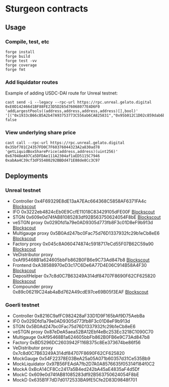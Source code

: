 # Sturgeon contracts

## Usage

### Compile, test, etc

```shell
forge install
forge build
forge test -vv
forge coverage
forge fmt
```

### Add liquidator routes

Example of adding USDC-DAI route for Unreal testnet:

```shell
cast send -i --legacy --rpc-url https://rpc.unreal.gelato.digital 0xE0D142466d1BF88FE23D5D265d76068077E4D6F0 'addLargestPools((address,address,address,address)[],bool)' '[("0x1933cB66cB5A2b47A93753773C556ab6CA825831","0x95b012C1D02c859dab6b302F4b72941Ba4E3C3C3","0xabAa4C39cf3dF55480292BBDd471E88de8Cc3C97","0x665D4921fe931C0eA1390Ca4e0C422ba34d26169")]' false
```

### View underlying share price

```shell
cast call --rpc-url https://rpc.unreal.gelato.digital 0x35bf701C24357FD0C7F60376044323A2a830ad78 'getLiquidBoxSharePrice(address,address)(uint256)' 0x67048eA97Ca5DFDAe111A2304af1aED5115C7946 0xabAa4C39cf3dF55480292BBDd471E88de8Cc3C97
```

## Deployments

### Unreal testnet

* Controller 0x4F69329E8dE13aA7EAc664368C5858AF6371FA4c [Blockscout](https://unreal.blockscout.com/address/0x4F69329E8dE13aA7EAc664368C5858AF6371FA4c?tab=contract)
* IFO 0x3222eb4824cEb0E9CcfE11018C83429105dFE00F [Blockscout](https://unreal.blockscout.com/address/0x3222eb4824cEb0E9CcfE11018C83429105dFE00F?tab=contract)
* STGN 0x609e0d74fAB81085283df92B563750624054F8bE [Blockscout](https://unreal.blockscout.com/address/0x609e0d74fAB81085283df92B563750624054F8bE?tab=contract)
* veSTGN proxy 0x029Dfd1a79e0AD9305d773fb8F3c01D8eF9b913d [Blockscout](https://unreal.blockscout.com/address/0x029Dfd1a79e0AD9305d773fb8F3c01D8eF9b913d?tab=contract)
* Multigauge proxy 0x5B0Ad247bc0Fac75d76D1337932fc29b1eCb8eE6 [Blockscout](https://unreal.blockscout.com/address/0x5B0Ad247bc0Fac75d76D1337932fc29b1eCb8eE6?tab=contract)
* Factory proxy 0x045c8A060474874c5918717eCd55F07B62C59a90 [Blockscout](https://unreal.blockscout.com/address/0x045c8A060474874c5918717eCd55F07B62C59a90?tab=contract)
* VeDistributor proxy 0xAf95468B1a624605bbFb862B0FB6e9C73Ad847b8 [Blockscout](https://unreal.blockscout.com/address/0xAf95468B1a624605bbFb862B0FB6e9C73Ad847b8?tab=contract)
* Frontend 0xA38588970eD3c17C6De6A77D4E06C914B58A4F30 [Blockscout](https://unreal.blockscout.com/address/0xA38588970eD3c17C6De6A77D4E06C914B58A4F30?tab=contract)
* DepositHelper 0x7c8d0C7B63249A314df84707F8690F62CF625820 [Blockscout](https://unreal.blockscout.com/address/0x7c8d0C7B63249A314df84707F8690F62CF625820?tab=contract)
* Compounder proxy 0x89c06219C24ab4aBd762A49cdE97ce69B05f3EAF [Blockscout](https://unreal.blockscout.com/address/0x89c06219C24ab4aBd762A49cdE97ce69B05f3EAF?tab=contract)

### Goerli testnet

* Controller 0x8216C9afFC982428aF33D1D9F165bAf9D75AebBa
* IFO 0x029Dfd1a79e0AD9305d773fb8F3c01D8eF9b913d
* STGN 0x5B0Ad247bc0Fac75d76D1337932fc29b1eCb8eE6
* veSTGN proxy 0x87eDeA5aea52BA12Ebf4eBc253Ec3218C1090C70
* Multigauge 0xAf95468B1a624605bbFb862B0FB6e9C73Ad847b8
* Factory 0xBD5296DC2603942F116B375c8Ee373674be86f56
* VeDistributor proxy 0x7c8d0C7B63249A314df84707F8690F62CF625820
* MockGauge 0x54F22378E03BeA25a05A071b60357d31Ce535Bb9
* MockLiquidator 0x97B56FEAdA7fb2D7A0A8576635f05314f184f0C2
* MockA 0xBcA14CF8Cc2417a5B4ed242bA45aE4835aF4d5Df
* MockC 0x609e0d74fAB81085283df92B563750624054F8bE
* MockD 0x635B1F7dD7d0172533BA9fE5Cfe2D83D9848f701
